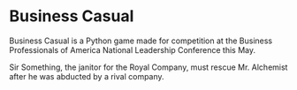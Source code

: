 # Business Casual

Business Casual is a Python game made for competition
at the Business Professionals of America National Leadership
Conference this May.

Sir Something, the janitor for the Royal Company, must rescue
Mr. Alchemist after he was abducted by a rival company.
